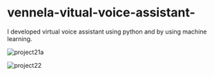 # vennela-vitual-voice-assistant-
I developed virtual voice assistant using python and by using machine learning.

![project21](https://user-images.githubusercontent.com/118010705/213846370-95e2d2c5-7741-4b1f-a615-07f8edfad338.png)a

![project22](https://user-images.githubusercontent.com/118010705/213846399-c512a882-afbf-4aac-a143-a2b8e69cb66f.png)
